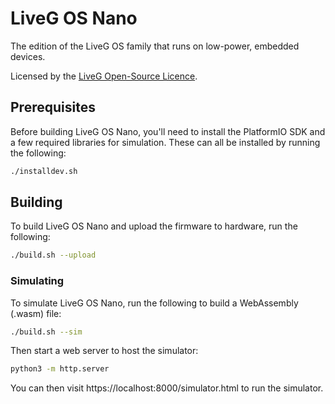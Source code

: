 # LiveG OS Nano
The edition of the LiveG OS family that runs on low-power, embedded devices.

Licensed by the [LiveG Open-Source Licence](LICENCE.md).

## Prerequisites
Before building LiveG OS Nano, you'll need to install the PlatformIO SDK and a few required libraries for simulation. These can all be installed by running the following:

```bash
./installdev.sh
```

## Building
To build LiveG OS Nano and upload the firmware to hardware, run the following:

```bash
./build.sh --upload
```

### Simulating
To simulate LiveG OS Nano, run the following to build a WebAssembly (.wasm) file:

```bash
./build.sh --sim
```

Then start a web server to host the simulator:

```bash
python3 -m http.server
```

You can then visit https://localhost:8000/simulator.html to run the simulator.